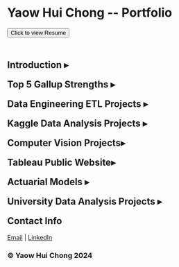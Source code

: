 <body>
<h1>Yaow Hui Chong -- Portfolio</h1>


<button onclick="window.location.href='Activity 2/Resume_Yaow_Chong.pdf';">Click to view Resume</button>


<br>

<h2 class="toggleButton" style="cursor: pointer; margin-top: 20px;">
    Introduction <span id="toggleIcon">&#9656;</span>
</h2>	
<p class="strengthsList" style="display: none;">
	I am currently working as a Data Analyst in the University of Nebraska-Lincoln, in the Operation Technology and Engineering team. I received my Master's degree with a major in Management Information System (MIS) and a concentration in data analytics from UNO in May 2022. I was an undergraduate student majoring in Actuarial Sscience in UNL from 2015 - 2018. After that, I worked for a year in Kingsbay Group. Kingsbay Group is an E-commerce retailer and I worked as a Purchasing Analyst in the purchasing department. I also had one year experience analyzing research data as a research graduate assistant in UNO. 
	For continuing education, I passed the actuarial examinations and received the Associateship of the Society of Actuaries (ASA) in April 2023. I am also a Microsoft certified Azure Data Engineer Associate since August 2024.

</p>


<h2 class="toggleButton" style="cursor: pointer; margin-top: 20px;">
    Top 5 Gallup Strengths <span id="toggleIcon">&#9656;</span>
</h2>	
<ul class="strengthsList" style="display: none;">
    <li>1. Relator  |  2. Learner  |  3. Positivity  |  4. Activator  |  5. Deliberative</li>
</ul>
	
<h2 class="toggleButton" style="cursor: pointer; margin-top: 20px;">
    Data Engineering ETL Projects <span id="toggleIcon">&#9656;</span>
</h2>
<ul class="strengthsList" style="display: none;">
    <li><a href="https://github.com/ychong4/ychong4.github.io/tree/master/Activity%202/AWS/Airflow/Youtube_Comment_Analysis">Youtube Video Comments Sentiment and Emotion ETL Project</a></li>
    <li><a href="https://github.com/ychong4/ychong4.github.io/tree/master/Activity%202/Azure/OlympicParis2024">Azure ETL projects for Paris Olympic 2024 Dataset</a></li>
</ul>

<h2 class="toggleButton" style="cursor: pointer; margin-top: 20px;">
    Kaggle Data Analysis Projects <span id="toggleIcon">&#9656;</span>
</h2>
<ul class="strengthsList" style="display: none;">
    <li>1. [Classification] Health Insurance: Cross Sell Prediction</li>
		<ul>
			<li><a href="https://github.com/ychong4/ychong4.github.io/tree/master/Activity%202/InsurancePrediction">Project Overview</a></li>
    			<li><a href="https://github.com/ychong4/ychong4.github.io/blob/master/Activity%202/InsurancePrediction/Predicting_insurance.ipynb">Notebook</a></li>
		</ul>
		<li>2. [Classification] Titanic: Machine Learning from Disaster</li>
		<ul>
			<li><a href="https://github.com/ychong4/ychong4.github.io/tree/master/Activity%202/Titanic">Project Overview</a></li>	
			<li><a href="https://github.com/ychong4/ychong4.github.io/blob/master/Activity%202/Titanic/Titanic.ipynb">Notebook</a></li>
		</ul>
		<li>3. [Regression] House Prices: Advanced Regression Techniques</li>
		<ul>
			<li><a href="https://github.com/ychong4/ychong4.github.io/tree/master/Activity%202/House%20Price%20Predict">Project Overview</a></li>
			<li><a href="https://github.com/ychong4/ychong4.github.io/blob/master/Activity%202/HousePricePredict.ipynb">Notebook</a></li>
		</ul>
		<li>4. [Time-series] Bitcoin Price prediction using LSTM model</li>
		<ul>
			<li><a href="https://github.com/ychong4/ychong4.github.io/blob/master/Activity%202/LSTM/BTCPricePrediction.md">Project Overview</a></li>
			<li><a href="https://github.com/ychong4/ychong4.github.io/blob/master/Activity%202/LSTM/btc.ipynb">Notebook</a></li>
		</ul>
		<li>5. [Clustering] Clustering Analysis on Credit Card Customers Dataset</li>
		<ul>
			<li><a href="https://github.com/ychong4/ychong4.github.io/tree/master/Activity%202/Clustering">Project Overview</a></li>
    			<li><a href="https://github.com/ychong4/ychong4.github.io/blob/master/Activity%202/Clustering/Clustering.ipynb">Notebook</a></li>
		</ul>
		<li>6. [Recommender System] Recommendation engines for Amazon products and movie datasets</li>
		<ul>
			<li><a href="https://github.com/ychong4/ychong4.github.io/tree/master/Activity%202/Recommender%20System">Project Overview</a></li>
			<li><a href="https://github.com/ychong4/ychong4.github.io/blob/master/Activity%202/Recommender%20System/Recommender%20system%20for%20Amazon%20products.ipynb">Notebook: Amazon Product</a></li>
    			<li><a href="https://github.com/ychong4/ychong4.github.io/blob/master/Activity%202/Recommender%20System/Recommender-System-movies.ipynb">Notebook: Movies recommendation</a></li>
		</ul>
		<li>7. [A/B Test] Examine the effect of control/variant groups on revenue</li>
     		<ul>
			<li><a href="https://github.com/ychong4/ychong4.github.io/tree/master/Activity%202/ABtest">Project Overview</a></li>
			<li><a href="https://github.com/ychong4/ychong4.github.io/blob/master/Activity%202/ABtest/abtest.ipynb">Notebook</a></li>
		</ul>
</ul>				
	

<h2 class="toggleButton" style="cursor: pointer; margin-top: 20px;">
    Computer Vision Projects<span id="toggleIcon">&#9656;</span>
</h2>
<ul class="strengthsList" style="display: none;">
    <li>1. [Image Classification] Natural Scene Image Classification -- CNN</li>
		<ul>
			<li><a href="https://github.com/ychong4/ychong4.github.io/tree/master/Activity%202/Intel%20Image%20Classification">Project Overview</a></li>
			<li><a href="https://github.com/ychong4/ychong4.github.io/blob/master/Activity%202/Intel_Image_Classification.ipynb">Notebook</a></li>
		</ul>
		<li>2. [Image Classification] Transfer Learning on MobileNetV2</li>
		<ul>
			<li><a href="https://github.com/ychong4/ychong4.github.io/blob/master/Activity%202/MobileNet_v2/TransfrerLearning.md">Project Overview</a></li>
			<li><a href="https://github.com/ychong4/ychong4.github.io/blob/master/Activity%202/TransferLearning_MobileNet_v2.ipynb">Notebook</a></li>
		</ul>
		<li>3. [Image Classification] Fine Tuning on MobileNetV2</li>
		<ul>
			<li><a href="https://github.com/ychong4/ychong4.github.io/blob/master/Activity%202/MobileNet_v2/FineTune.md">Project Overview</a></li>
			<li><a href="https://github.com/ychong4/ychong4.github.io/blob/master/Activity%202/FineTune_MobileNetV2.ipynb">Notebook</a></li>
		</ul>
		<li>4. [Object Detection] YOLOv5 Car Prediction on road</li>
		<ul>
			<li><a href="https://github.com/ychong4/ychong4.github.io/blob/master/Activity%202/yolov5/Readme.md">Project Overview</a></li>
			<li><a href="https://github.com/ychong4/ychong4.github.io/blob/master/Activity%202/yolov5.ipynb">Notebook</a></li>
			<li><a href="https://github.com/ychong4/ychong4.github.io/blob/master/Activity%202/car.mp4">[Object Detection] Video</a></li>
		</ul>
		<li>5. [Object Detection] YOLOv8 Fire Detection using Roboflow</li>
		<ul>
			<li><a href="https://github.com/ychong4/ychong4.github.io/tree/master/Activity%202/FireDetectionRobflow">Project Overview</a></li>
		</ul>
</ul>
	


<h2 class="toggleButton" style="cursor: pointer; margin-top: 20px;">
    Tableau Public Website<span id="toggleIcon">&#9656;</span>
</h2>
<ul class="strengthsList" style="display: none;">
    <li><a href="https://public.tableau.com/app/profile/yaow.chong/vizzes">Tableau Public Page</a></li>
</ul>


<h2 class="toggleButton" style="cursor: pointer; margin-top: 20px">
    Actuarial Models <span id="toggleIcon">&#9656;</span>
</h2>
<ul class="strengthsList" style="display: none;">
    <li><a href="https://github.com/ychong4/ychong4.github.io/blob/master/Activity%202/Actuarial%20Model/TermLifeInsurancePricing.xlsm">[Life] 10-year Term Life Pricing Model</a></li>
</ul>


	
<h2 class="toggleButton" style="cursor: pointer; margin-top: 20px;">
    University Data Analysis Projects <span id="toggleIcon">&#9656;</span>
</h2>
<ul class="strengthsList" style="display: none;">
    <li><a href="Activity 2/ISQA 8156 Group project.pdf">Statistical Analysis of participation surveys for "Omaha Girls Rock"</a></li>
    <li><a href="Activity 2/ISQA 8700 Group Project.pdf">COVID-19 Data Mining & Analysis Project</a></li>
    <li><a href="Activity 2/ISQA8750 Individual Research.pdf">Key factors that affect the severity of road accidents</a></li>
    <li><a href="Activity 2/sampleEnergyDoc.pdf">Analysis on Australian Energy Household</a></li>
</ul>



<script>
// Get all the headers and lists
var buttons = document.querySelectorAll('.toggleButton');
var lists = document.querySelectorAll('.strengthsList');
var icons = document.querySelectorAll('.toggleIcon');

// Loop through all buttons and attach event listeners
buttons.forEach(function(button, index) {
    button.addEventListener('click', function() {
        var list = lists[index]; // Get the corresponding list
        var icon = icons[index]; // Get the corresponding icon

        if (list.style.display === 'none') {
            list.style.display = 'block'; // Show the list
            icon.innerHTML = '&#9662;'; // Change icon to down arrow
        } else {
            list.style.display = 'none'; // Hide the list
            icon.innerHTML = '&#9656;'; // Change icon to right arrow
        }
    });
});
</script>



 
<h2 style="margin-top: 20px;">Contact Info</h2>
<p><a href="mailto:yaowhuichong54312@gmail.com">Email</a>  |  <a href="https://www.linkedin.com/in/yaow-hui-chong/">LinkedIn</a></p>

<h3>&copy; Yaow Hui Chong 2024 </h3>

</body>

